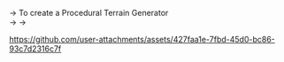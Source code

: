 -> To create a Procedural Terrain Generator <br/>
-> 
-> 


https://github.com/user-attachments/assets/427faa1e-7fbd-45d0-bc86-93c7d2316c7f

